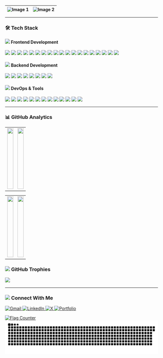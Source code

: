 | ![Image 1](https://i.ibb.co/TDqtzBCs/haducan.gif) | ![Image 2](https://i.ibb.co/sdCtwmYp/giphy.webp) |
|-------------------------------------------------|------------------------------------------------|

---
### 🛠️ **Tech Stack**
#### <img src="https://media2.giphy.com/media/v1.Y2lkPTc5MGI3NjExaG1sMzJhOHAzYXJ1d2tuMWZwNnNsZjZzajI1azQwZmI0bzA3MTRmdiZlcD12MV9pbnRlcm5hbF9naWZfYnlfaWQmY3Q9Zw/jBOOXxSJfG8kqMxT11/giphy.gif" width="20px"> **Frontend Development**

<div align="left">
   <img src="https://img.shields.io/badge/Tailwind_CSS-38B2AC?style=for-the-badge&logo=tailwindcss&logoColor=white" />
  <img src="https://img.shields.io/badge/JavaScript-F7DF1E?style=for-the-badge&logo=javascript&logoColor=black" />
  <img src="https://img.shields.io/badge/TypeScript-007ACC?style=for-the-badge&logo=typescript&logoColor=white" />
  <img src="https://img.shields.io/badge/React-20232A?style=for-the-badge&logo=react&logoColor=61DAFB" />
  <img src="https://img.shields.io/badge/Vite-646CFF?style=for-the-badge&logo=vite&logoColor=white" />
  <img src="https://img.shields.io/badge/Next.js-000000?style=for-the-badge&logo=nextdotjs&logoColor=white" />
  <img src="https://img.shields.io/badge/TanStack_Query-FF4154?style=for-the-badge&logo=reactquery&logoColor=white" />
  <img src="https://img.shields.io/badge/TanStack_Table-FF715E?style=for-the-badge&logo=tanstacktable&logoColor=white" />
  <img src="https://img.shields.io/badge/React_Hook_Form-EC5990?style=for-the-badge&logo=reacthookform&logoColor=white" />
  <img src="https://img.shields.io/badge/i18n-4B7BBF?style=for-the-badge&logo=i18next&logoColor=white" />
  <img src="https://img.shields.io/badge/Redux-764ABC?style=for-the-badge&logo=redux&logoColor=white" />
  <img src="https://img.shields.io/badge/Zustand-4A90E2?style=for-the-badge&logo=zustand&logoColor=white" />
  <img src="https://img.shields.io/badge/Storybook-FF4785?style=for-the-badge&logo=storybook&logoColor=white" />
  <img src="https://img.shields.io/badge/ShadCN-000000?style=for-the-badge&logo=shadcn%2Fui&logoColor=dark" />
  <img src="https://img.shields.io/badge/Yup-4B7BBF?style=for-the-badge&logo=yup&logoColor=white" />
  <img src="https://img.shields.io/badge/Joi-6001D2?style=for-the-badge&logo=joi&logoColor=white" />
  <img src="https://img.shields.io/badge/Zod-008080?style=for-the-badge&logo=zod&logoColor=white" />
  <img src="https://img.shields.io/badge/TurboRepo-000000?style=for-the-badge&logo=turborepo&logoColor=white" />
  <img src="https://img.shields.io/badge/Monorepo-6E56CF?style=for-the-badge" />
</div>


#### <img src="https://media.giphy.com/media/QssGEmpkyEOhBCb7e1/giphy.gif" width="20px"> **Backend Development**
<p align="left">
  <img src="https://img.shields.io/badge/Node.js-339933?style=for-the-badge&logo=nodedotjs&logoColor=white" />
  <img src="https://img.shields.io/badge/Express.js-000000?style=for-the-badge&logo=express&logoColor=white" />
  <img src="https://img.shields.io/badge/MongoDB-47A248?style=for-the-badge&logo=mongodb&logoColor=white" />
  <img src="https://img.shields.io/badge/Mongoose-880000?style=for-the-badge&logo=mongoose&logoColor=white" />
  <img src="https://img.shields.io/badge/Convex-4A90E2?style=for-the-badge&logo=convex&logoColor=white" />
  <img src="https://img.shields.io/badge/MySQL-4479A1?style=for-the-badge&logo=mysql&logoColor=white" />
  <img src="https://img.shields.io/badge/GraphQL-E10098?style=for-the-badge&logo=graphql&logoColor=white" />
  <img src="https://img.shields.io/badge/Hasura-5900B4?style=for-the-badge&logo=hasura&logoColor=white" />
</p>

#### <img src="https://media4.giphy.com/media/v1.Y2lkPTc5MGI3NjExMml1NnU2Nm9mbXl5Y2J6c2U0Ym1udGxweTZvM2U3dXA0bmIya2F0ZSZlcD12MV9pbnRlcm5hbF9naWZfYnlfaWQmY3Q9Zw/Zp1DfdbPy8LkYXxoNA/giphy.gif" width="20px"> **DevOps & Tools**
<div align="left">
  <img src="https://img.shields.io/badge/VSCode-007ACC?style=for-the-badge&logo=visual-studio-code&logoColor=white" />
  <img src="https://img.shields.io/badge/Git-F05032?style=for-the-badge&logo=git&logoColor=white" />
  <img src="https://img.shields.io/badge/Postman-FF6C37?style=for-the-badge&logo=postman&logoColor=white" />
  <img src="https://img.shields.io/badge/Figma-F24E1E?style=for-the-badge&logo=figma&logoColor=white" />
  <img src="https://img.shields.io/badge/Cursor-FF4F00?style=for-the-badge&logo=cursor&logoColor=white" />
  <img src="https://img.shields.io/badge/Playwright-00A3E0?style=for-the-badge&logo=playwright&logoColor=white" />
  <img src="https://img.shields.io/badge/Datadog-632CA6?style=for-the-badge&logo=datadog&logoColor=white" />
  <img src="https://img.shields.io/badge/Vercel-000000?style=for-the-badge&logo=vercel&logoColor=white" />
  <img src="https://img.shields.io/badge/Netlify-00C7B7?style=for-the-badge&logo=netlify&logoColor=white" />
  <img src="https://img.shields.io/badge/Render-0E0E0E?style=for-the-badge&logo=render&logoColor=white" />
  <img src="https://img.shields.io/badge/Heroku-430098?style=for-the-badge&logo=heroku&logoColor=white" />
  <img src="https://img.shields.io/badge/Vitest-6E9F18?style=for-the-badge&logo=vitest&logoColor=white" />
  <img src="https://img.shields.io/badge/React%20Testing%20Library-E33332?style=for-the-badge&logo=testing-library&logoColor=white" />
</div>


---
### 📊 **GitHub Analytics**

<table>
  <tr>
    <td><img src="https://github-readme-stats.vercel.app/api?username=Rubai-Rahman&show_icons=true&theme=react&hide_border=true&bg_color=0D1117&title_color=22D3EE&icon_color=22D3EE" width="100%" height="200px" /></td>
    <td><img src="https://github-readme-streak-stats.herokuapp.com/?user=Rubai-Rahman&theme=react&hide_border=true&background=0D1117&stroke=22D3EE&ring=22D3EE&fire=22D3EE&currStreakLabel=22D3EE" width="100%" height="200px" /></td>
  </tr>
</table>

<table>
  <tr>
    <td><img src="https://github-readme-activity-graph.vercel.app/graph?username=Rubai-Rahman&theme=react-dark&bg_color=0D1117&hide_border=true&color=22D3EE&line=22D3EE&point=FFFFFF" width="100%" height="200px" /></td>
    <td><img src="https://github-readme-stats.vercel.app/api/top-langs/?username=Rubai-Rahman&layout=compact&theme=react&hide_border=true&bg_color=0D1117" width="100%" height="200px" /></td>
  </tr>
</table>

### <img src="https://media3.giphy.com/media/v1.Y2lkPTc5MGI3NjExbHh5aHJmOXlkc25jaHUzOHh4c2xlbm8zY2Q5cTRpdDFteHczaW1mcCZlcD12MV9pbnRlcm5hbF9naWZfYnlfaWQmY3Q9Zw/fx65AQD9zinDzQKDws/giphy.gif" width="20px"> **GitHub Trophies**

<div align="left">
  <img src="https://github-profile-trophy.vercel.app/?username=Rubai-Rahman&theme=onedark&no-frame=true&row=1&margin-w=30&margin-h=15" />
</div>

---

### <img src="https://media4.giphy.com/media/v1.Y2lkPTc5MGI3NjExYTI1ajkycXhra2tjMjJyM2dwczJmOXU2Y2RzNXJydmFlMnpyMW94cCZlcD12MV9pbnRlcm5hbF9naWZfYnlfaWQmY3Q9Zw/n7PjZc4B0DJHMfISNk/giphy.gif" width="20px"> **Connect With Me**


<div align="left">
  <!-- Gmail Badge -->
  <a href="mailto:rubairahman1@gmail.com">
    <img src="https://img.shields.io/badge/Gmail-D14836?style=for-the-badge&logo=gmail&logoColor=white" alt="Gmail" />
  </a>
  <!-- LinkedIn Badge -->
  <a href="https://linkedin.com/in/rubai-rahman">
    <img src="https://img.shields.io/badge/LinkedIn-0077B5?style=for-the-badge&logo=linkedin&logoColor=white" alt="LinkedIn" />
  </a>
  <!-- X Badge (formerly Twitter) with X logo, keeping original Twitter URL -->
  <a href="https://twitter.com/RahmanRubai">
    <img src="https://img.shields.io/badge/X-000000?style=for-the-badge&logo=x&logoColor=white" alt="X" />
  </a>
  <!-- Portfolio Badge -->
  <a href="https://rubairahman.vercel.app/">
    <img src="https://img.shields.io/badge/Portfolio-%23000000.svg?style=for-the-badge&logo=firefox&logoColor=#FF7139" alt="Portfolio" />
  </a>
</div>


<a href="https://info.flagcounter.com/ei8p"><img src="https://s01.flagcounter.com/count2/ei8p/bg_FFFFFF/txt_000000/border_CCCCCC/columns_2/maxflags_10/viewers_0/labels_0/pageviews_0/flags_0/percent_0/" alt="Flag Counter" border="0"></a>
<picture>
  <source media="(prefers-color-scheme: dark)" srcset="https://raw.githubusercontent.com/Rubai-Rahman/Rubai-Rahman/output/github-snake-dark.svg" />
  <source media="(prefers-color-scheme: light)" srcset="https://raw.githubusercontent.com/Rubai-Rahman/Rubai-Rahman/output/github-snake.svg" />
  <img alt="github-snake" src="https://raw.githubusercontent.com/Rubai-Rahman/Rubai-Rahman/output/github-snake.svg" />
</picture>

